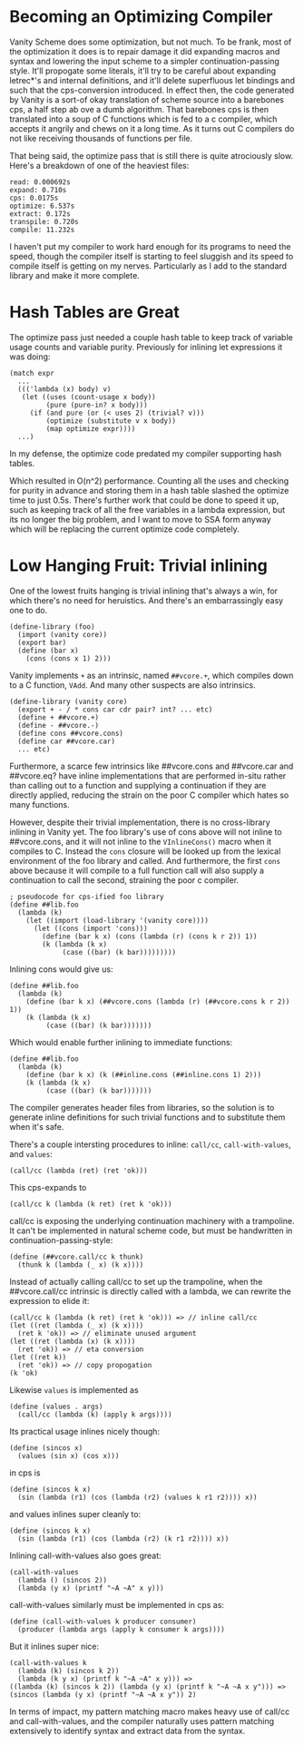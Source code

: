# Becoming an Optimizing Compiler

Vanity Scheme does some optimization, but not much. To be frank, most of the optimization it does is to repair damage it did expanding macros and syntax and lowering the input scheme to a simpler continuation-passing style. It'll propogate some literals, it'll try to be careful about expanding letrec\*'s and internal definitions, and it'll delete superfluous let bindings and such that the cps-conversion introduced. In effect then, the code generated by Vanity is a sort-of okay translation of scheme source into a barebones cps, a half step ab ove a dumb algorithm. That barebones cps is then translated into a soup of C functions which is fed to a c compiler, which accepts it angrily and chews on it a long time. As it turns out C compilers do not like receiving thousands of functions per file.

That being said, the optimize pass that is still there is quite atrociously slow. Here's a breakdown of one of the heaviest files:

```
read: 0.000692s
expand: 0.710s
cps: 0.0175s
optimize: 6.537s
extract: 0.172s
transpile: 0.720s
compile: 11.232s
```

I haven't put my compiler to work hard enough for its programs to need the speed, though the compiler itself is starting to feel sluggish and its speed to compile itself is getting on my nerves. Particularly as I add to the standard library and make it more complete.

# Hash Tables are Great

The optimize pass just needed a couple hash table to keep track of variable usage counts and variable purity. Previously for inlining let expressions it was doing:

```
(match expr
  ...
  ((('lambda (x) body) v)
   (let ((uses (count-usage x body))
         (pure (pure-in? x body)))
     (if (and pure (or (< uses 2) (trivial? v)))
         (optimize (substitute v x body))
         (map optimize expr))))
  ...)
```

In my defense, the optimize code predated my compiler supporting hash tables.

Which resulted in O(n^2) performance. Counting all the uses and checking for purity in advance and storing them in a hash table slashed the optimize time to just 0.5s. There's further work that could be done to speed it up, such as keeping track of all the free variables in a lambda expression, but its no longer the big problem, and I want to move to SSA form anyway which will be replacing the current optimize code completely.

# Low Hanging Fruit: Trivial inlining

One of the lowest fruits hanging is trivial inlining that's always a win, for which there's no need for heruistics. And there's an embarrassingly easy one to do.

```
(define-library (foo)
  (import (vanity core))
  (export bar)
  (define (bar x)
    (cons (cons x 1) 2)))
```

Vanity implements `+` as an intrinsic, named `##vcore.+`, which compiles down to a C function, `VAdd`. And many other suspects are also intrinsics. 

```
(define-library (vanity core)
  (export + - / * cons car cdr pair? int? ... etc)
  (define + ##vcore.+)
  (define - ##vcore.-)
  (define cons ##vcore.cons)
  (define car ##vcore.car)
  ... etc)
```

Furthermore, a scarce few intrinsics like ##vcore.cons and ##vcore.car and ##vcore.eq? have inline implementations that are performed in-situ rather than calling out to a function and supplying a continuation if they are directly applied, reducing the strain on the poor C compiler which hates so many functions.

However, despite their trivial implementation, there is no cross-library inlining in Vanity yet. The foo library's use of cons above will not inline to ##vcore.cons, and it will not inline to the `VInlineCons()` macro when it compiles to C. Instead the `cons` closure will be looked up from the lexical environment of the foo library and called. And furthermore, the first `cons` above because it will compile to a full function call will also supply a continuation to call the second, straining the poor c compiler.

```
; pseudocode for cps-ified foo library
(define ##lib.foo
  (lambda (k)
    (let ((import (load-library '(vanity core))))
      (let ((cons (import 'cons)))
        (define (bar k x) (cons (lambda (r) (cons k r 2)) 1))
        (k (lambda (k x)
             (case ((bar) (k bar)))))))))
```

Inlining cons would give us:

```
(define ##lib.foo
  (lambda (k)
    (define (bar k x) (##vcore.cons (lambda (r) (##vcore.cons k r 2)) 1))
    (k (lambda (k x)
         (case ((bar) (k bar)))))))
```

Which would enable further inlining to immediate functions:

```
(define ##lib.foo
  (lambda (k)
    (define (bar k x) (k (##inline.cons (##inline.cons 1) 2)))
    (k (lambda (k x)
         (case ((bar) (k bar)))))))
```

The compiler generates header files from libraries, so the solution is to generate inline definitions for such trivial functions and to substitute them when it's safe.

There's a couple intersting procedures to inline: `call/cc`, `call-with-values`, and `values`:

```
(call/cc (lambda (ret) (ret 'ok)))
```

This cps-expands to 

```
(call/cc k (lambda (k ret) (ret k 'ok)))
```

call/cc is exposing the underlying continuation machinery with a trampoline. It can't be implemented in natural scheme code, but must be handwritten in continuation-passing-style:

```
(define (##vcore.call/cc k thunk)
  (thunk k (lambda (_ x) (k x))))
```

Instead of actually calling call/cc to set up the trampoline, when the ##vcore.call/cc intrinsic is directly called with a lambda, we can rewrite the expression to elide it:

```
(call/cc k (lambda (k ret) (ret k 'ok))) => // inline call/cc
(let ((ret (lambda (_ x) (k x))))
  (ret k 'ok)) => // eliminate unused argument
(let ((ret (lambda (x) (k x))))
  (ret 'ok)) => // eta conversion
(let ((ret k))
  (ret 'ok)) => // copy propogation
(k 'ok)
```

Likewise `values` is implemented as

```
(define (values . args)
  (call/cc (lambda (k) (apply k args))))
```

Its practical usage inlines nicely though:

```
(define (sincos x)
  (values (sin x) (cos x)))
```

in cps is

```
(define (sincos k x)
  (sin (lambda (r1) (cos (lambda (r2) (values k r1 r2)))) x))
```

and values inlines super cleanly to:

```
(define (sincos k x)
  (sin (lambda (r1) (cos (lambda (r2) (k r1 r2)))) x))
```

Inlining call-with-values also goes great:

```
(call-with-values
  (lambda () (sincos 2))
  (lambda (y x) (printf "~A ~A" x y)))
```

call-with-values similarly must be implemented in cps as:

```
(define (call-with-values k producer consumer)
  (producer (lambda args (apply k consumer k args))))
```

But it inlines super nice:

```
(call-with-values k
  (lambda (k) (sincos k 2))
  (lambda (k y x) (printf k "~A ~A" x y))) =>
((lambda (k) (sincos k 2)) (lambda (y x) (printf k "~A ~A x y"))) =>
(sincos (lambda (y x) (printf "~A ~A x y")) 2)
```

In terms of impact, my pattern matching macro makes heavy use of call/cc and call-with-values, and the compiler naturally uses pattern matching extensively to identify syntax and extract data from the syntax.
